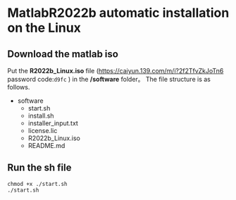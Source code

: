 # MatlabR2022b automatic installation on the Linux 
## Download the matlab iso 
Put the **R2022b_Linux.iso** file (https://caiyun.139.com/m/i?2f2TfvZkJoTn6  password code:`d9fc` ) in the **/software** folder。
The file structure is as follows.
- software
  - start.sh
  - install.sh
  - installer_input.txt
  - license.lic
  - R2022b_Linux.iso
  - README.md
## Run the sh file
```
chmod +x ./start.sh
./start.sh
```
